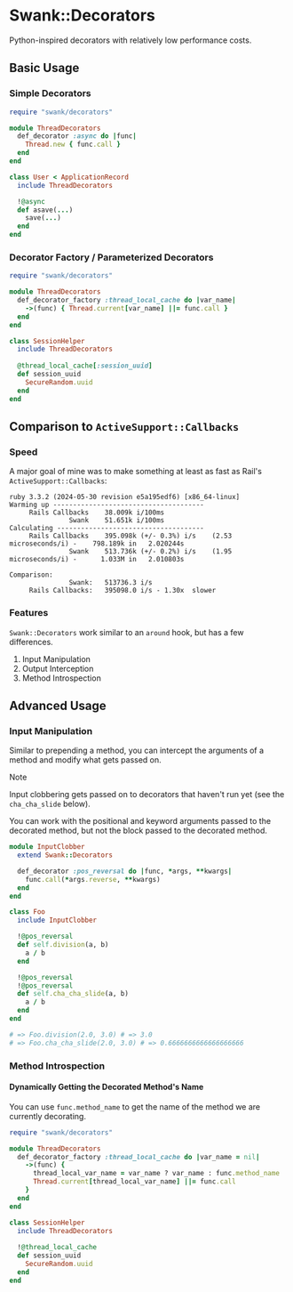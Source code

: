 # Swank::Decorators

Python-inspired decorators with relatively low performance costs. 

## Basic Usage

### Simple Decorators

``` ruby
require "swank/decorators"

module ThreadDecorators
  def_decorator :async do |func|
    Thread.new { func.call }
  end
end

class User < ApplicationRecord
  include ThreadDecorators

  !@async
  def asave(...)
    save(...)
  end
end
```

### Decorator Factory / Parameterized Decorators

``` ruby
require "swank/decorators"

module ThreadDecorators
  def_decorator_factory :thread_local_cache do |var_name|
    ->(func) { Thread.current[var_name] ||= func.call }
  end
end

class SessionHelper
  include ThreadDecorators
 
  @thread_local_cache[:session_uuid]
  def session_uuid
    SecureRandom.uuid
  end
end
```

## Comparison to `ActiveSupport::Callbacks`

### Speed

A major goal of mine was to make something at least as fast as Rail's `ActiveSupport::Callbacks`:

``` 
ruby 3.3.2 (2024-05-30 revision e5a195edf6) [x86_64-linux]
Warming up --------------------------------------
     Rails Callbacks    38.009k i/100ms
               Swank    51.651k i/100ms
Calculating -------------------------------------
     Rails Callbacks    395.098k (+/- 0.3%) i/s    (2.53 microseconds/i) -    798.189k in   2.020244s
               Swank    513.736k (+/- 0.2%) i/s    (1.95 microseconds/i) -      1.033M in   2.010803s

Comparison:
               Swank:   513736.3 i/s
     Rails Callbacks:   395098.0 i/s - 1.30x  slower

```

### Features

`Swank::Decorators` work similar to an `around` hook, but has a few differences.

1. Input Manipulation
2. Output Interception
3. Method Introspection

## Advanced Usage

### Input Manipulation

Similar to prepending a method, you can intercept the arguments of a method and
modify what gets passed on.

> [!NOTE]
>
> Input clobbering gets passed on to decorators that haven't run yet (see the `cha_cha_slide` below).

You can work with the positional and keyword arguments passed to the decorated
method, but not the block passed to the decorated method.

``` ruby
module InputClobber
  extend Swank::Decorators

  def_decorator :pos_reversal do |func, *args, **kwargs|
    func.call(*args.reverse, **kwargs)
  end
end

class Foo
  include InputClobber

  !@pos_reversal
  def self.division(a, b)
    a / b
  end

  !@pos_reversal
  !@pos_reversal
  def self.cha_cha_slide(a, b)
    a / b
  end
end

# => Foo.division(2.0, 3.0) # => 3.0
# => Foo.cha_cha_slide(2.0, 3.0) # => 0.6666666666666666666
```

### Method Introspection

#### Dynamically Getting the Decorated Method's Name

You can use `func.method_name` to get the name of the method we are currently decorating.

``` ruby
require "swank/decorators"

module ThreadDecorators
  def_decorator_factory :thread_local_cache do |var_name = nil|
    ->(func) { 
      thread_local_var_name = var_name ? var_name : func.method_name
      Thread.current[thread_local_var_name] ||= func.call 
    }
  end
end

class SessionHelper
  include ThreadDecorators
 
  !@thread_local_cache
  def session_uuid
    SecureRandom.uuid
  end
end
```
